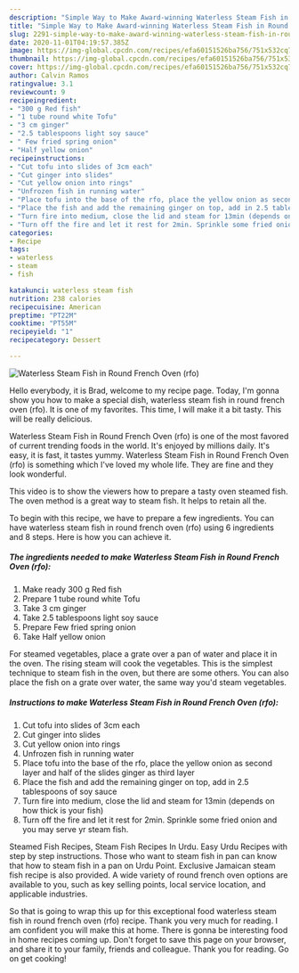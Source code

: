 ```yaml
---
description: "Simple Way to Make Award-winning Waterless Steam Fish in Round French Oven (rfo)"
title: "Simple Way to Make Award-winning Waterless Steam Fish in Round French Oven (rfo)"
slug: 2291-simple-way-to-make-award-winning-waterless-steam-fish-in-round-french-oven-rfo
date: 2020-11-01T04:19:57.385Z
image: https://img-global.cpcdn.com/recipes/efa60151526ba756/751x532cq70/waterless-steam-fish-in-round-french-oven-rfo-recipe-main-photo.jpg
thumbnail: https://img-global.cpcdn.com/recipes/efa60151526ba756/751x532cq70/waterless-steam-fish-in-round-french-oven-rfo-recipe-main-photo.jpg
cover: https://img-global.cpcdn.com/recipes/efa60151526ba756/751x532cq70/waterless-steam-fish-in-round-french-oven-rfo-recipe-main-photo.jpg
author: Calvin Ramos
ratingvalue: 3.1
reviewcount: 9
recipeingredient:
- "300 g Red fish"
- "1 tube round white Tofu"
- "3 cm ginger"
- "2.5 tablespoons light soy sauce"
- " Few fried spring onion"
- "Half yellow onion"
recipeinstructions:
- "Cut tofu into slides of 3cm each"
- "Cut ginger into slides"
- "Cut yellow onion into rings"
- "Unfrozen fish in running water"
- "Place tofu into the base of the rfo, place the yellow onion as second layer and half of the slides ginger as third layer"
- "Place the fish and add the remaining ginger on top, add in 2.5 tablespoons of soy sauce"
- "Turn fire into medium, close the lid and steam for 13min (depends on how thick is your fish)"
- "Turn off the fire and let it rest for 2min. Sprinkle some fried onion and you may serve yr steam fish."
categories:
- Recipe
tags:
- waterless
- steam
- fish

katakunci: waterless steam fish 
nutrition: 238 calories
recipecuisine: American
preptime: "PT22M"
cooktime: "PT55M"
recipeyield: "1"
recipecategory: Dessert

---
```



![Waterless Steam Fish in Round French Oven (rfo)](https://img-global.cpcdn.com/recipes/efa60151526ba756/751x532cq70/waterless-steam-fish-in-round-french-oven-rfo-recipe-main-photo.jpg)

Hello everybody, it is Brad, welcome to my recipe page. Today, I'm gonna show you how to make a special dish, waterless steam fish in round french oven (rfo). It is one of my favorites. This time, I will make it a bit tasty. This will be really delicious.

Waterless Steam Fish in Round French Oven (rfo) is one of the most favored of current trending foods in the world. It's enjoyed by millions daily. It's easy, it is fast, it tastes yummy. Waterless Steam Fish in Round French Oven (rfo) is something which I've loved my whole life. They are fine and they look wonderful.

This video is to show the viewers how to prepare a tasty oven steamed fish. The oven method is a great way to steam fish. It helps to retain all the.


To begin with this recipe, we have to prepare a few ingredients. You can have waterless steam fish in round french oven (rfo) using 6 ingredients and 8 steps. Here is how you can achieve it.

<!--inarticleads1-->

##### The ingredients needed to make Waterless Steam Fish in Round French Oven (rfo):

1. Make ready 300 g Red fish
1. Prepare 1 tube round white Tofu
1. Take 3 cm ginger
1. Take 2.5 tablespoons light soy sauce
1. Prepare  Few fried spring onion
1. Take Half yellow onion


For steamed vegetables, place a grate over a pan of water and place it in the oven. The rising steam will cook the vegetables. This is the simplest technique to steam fish in the oven, but there are some others. You can also place the fish on a grate over water, the same way you&#39;d steam vegetables. 

<!--inarticleads2-->

##### Instructions to make Waterless Steam Fish in Round French Oven (rfo):

1. Cut tofu into slides of 3cm each
1. Cut ginger into slides
1. Cut yellow onion into rings
1. Unfrozen fish in running water
1. Place tofu into the base of the rfo, place the yellow onion as second layer and half of the slides ginger as third layer
1. Place the fish and add the remaining ginger on top, add in 2.5 tablespoons of soy sauce
1. Turn fire into medium, close the lid and steam for 13min (depends on how thick is your fish)
1. Turn off the fire and let it rest for 2min. Sprinkle some fried onion and you may serve yr steam fish.


Steamed Fish Recipes, Steam Fish Recipes In Urdu. Easy Urdu Recipes with step by step instructions. Those who want to steam fish in pan can know that how to steam fish in a pan on Urdu Point. Exclusive Jamaican steam fish recipe is also provided. A wide variety of round french oven options are available to you, such as key selling points, local service location, and applicable industries. 

So that is going to wrap this up for this exceptional food waterless steam fish in round french oven (rfo) recipe. Thank you very much for reading. I am confident you will make this at home. There is gonna be interesting food in home recipes coming up. Don't forget to save this page on your browser, and share it to your family, friends and colleague. Thank you for reading. Go on get cooking!
